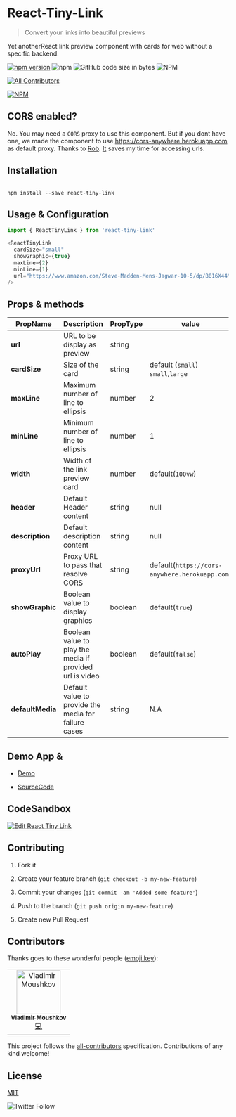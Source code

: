 # React-Tiny-Link

> Convert your links into beautiful previews

Yet anotherReact link preview component with cards for web without a specific backend.

[![npm version](https://badge.fury.io/js/react-tiny-link.svg)](https://badge.fury.io/js/react-tiny-link) ![npm](https://img.shields.io/npm/v/react-tiny-link.svg) ![GitHub code size in bytes](https://img.shields.io/github/languages/code-size/winhtaikaung/react-tiny-link.svg) ![NPM](https://img.shields.io/npm/l/react-tiny-link.svg)

[![All Contributors](https://img.shields.io/badge/all_contributors-1-orange.svg?style=flat-square)](#contributors)

[![NPM](https://nodei.co/npm/react-tiny-link.png)](https://nodei.co/npm/react-tiny-link/)

## CORS enabled?

No. You may need a `CORS` proxy to use this component. But if you dont have one, we made the component to use https://cors-anywhere.herokuapp.com as default proxy. Thanks to [Rob](https://github.com/Rob--W). [It](https://cors-anywhere.herokuapp.com) saves my time for accessing urls.

## Installation

```

npm install --save react-tiny-link

```

## Usage & Configuration

```javascript
import { ReactTinyLink } from 'react-tiny-link'

<ReactTinyLink
  cardSize="small"
  showGraphic={true}
  maxLine={2}
  minLine={1}
  url="https://www.amazon.com/Steve-Madden-Mens-Jagwar-10-5/dp/B016X44MKA/ref=lp_18637582011_1_1?srs=18637582011&ie=UTF8&qid=1550721409&sr=8-1"
/>
```

## Props & methods

| PropName         | Description                                              | PropType | value                                          | required |
| ---------------- | -------------------------------------------------------- | -------- | ---------------------------------------------- | -------- |
| **url**          | URL to be display as preview                             | string   |                                                | `true`   |
| **cardSize**     | Size of the card                                         | string   | default (`small`) `small`,`large`              | `false`  |
| **maxLine**      | Maximum number of line to ellipsis                       | number   | 2                                              | `false`  |
| **minLine**      | Minimum number of line to ellipsis                       | number   | 1                                              | `false`  |
| **width**        | Width of the link preview card                           | number   | default(`100vw`)                               | `false`  |
| **header**       | Default Header content                                   | string   | null                                           | `false`  |
| **description**  | Default description content                              | string   | null                                           | `false`  |
| **proxyUrl**     | Proxy URL to pass that resolve CORS                      | string   | default(`https://cors-anywhere.herokuapp.com`) | `false`  |
| **showGraphic**  | Boolean value to display graphics                        | boolean  | default(`true`)                                | `false`  |
| **autoPlay**     | Boolean value to play the media if provided url is video | boolean  | default(`false`)                               | `false`  |
| **defaultMedia** | Default value to provide the media for failure cases     | string   | N.A                                            | `false`  |

## Demo App &

- [Demo](https://winhtaikaung.github.io/react-tiny-link/)

- [SourceCode](https://github.com/winhtaikaung/react-tiny-link/)

## CodeSandbox

[![Edit React Tiny Link](https://codesandbox.io/static/img/play-codesandbox.svg)](https://codesandbox.io/s/monp6n08n8?fontsize=14)

## Contributing

1. Fork it

2. Create your feature branch (`git checkout -b my-new-feature`)

3. Commit your changes (`git commit -am 'Added some feature'`)

4. Push to the branch (`git push origin my-new-feature`)

5. Create new Pull Request

## Contributors

Thanks goes to these wonderful people ([emoji key](https://allcontributors.org/docs/en/emoji-key)):

<!-- ALL-CONTRIBUTORS-LIST:START - Do not remove or modify this section -->
<!-- prettier-ignore -->
<table><tr><td align="center"><a href="https://github.com/vladimirmoushkov"><img src="https://avatars1.githubusercontent.com/u/21225376?v=4" width="100px;" alt="Vladimir Moushkov"/><br /><sub><b>Vladimir Moushkov</b></sub></a><br /><a href="https://github.com/winhtaikaung/react-tiny-link/commits?author=vladimirmoushkov" title="Code">💻</a></td></tr></table>

<!-- ALL-CONTRIBUTORS-LIST:END -->

This project follows the [all-contributors](https://github.com/all-contributors/all-contributors) specification. Contributions of any kind welcome!

## License

[MIT](http://www.opensource.org/licenses/MIT)

![Twitter Follow](https://img.shields.io/twitter/follow/winhtaikaung.svg?style=social)
